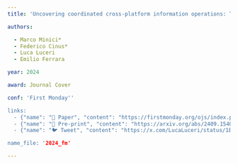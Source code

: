 ```yaml
---
title: 'Uncovering coordinated cross-platform information operations: Threatening the integrity of the 2024 U.S. presidential election'

authors:

  - Marco Minici*
  - Federico Cinus*
  - Luca Luceri
  - Emilio Ferrara

year: 2024

award: Journal Cover

conf: 'First Monday''

links:
  - {"name": "📜 Paper", "content": "https://firstmonday.org/ojs/index.php/fm/article/view/13831/11712"}
  - {"name": "📄 Pre-print", "content": "https://arxiv.org/abs/2409.15402"}
  - {"name": "🐦 Tweet", "content": "https://x.com/LucaLuceri/status/1838649074805019088"}

name_file: '2024_fm'

---
```



